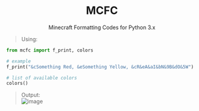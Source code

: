 <h1 align=center>MCFC</h1>
<p align=center>Minecraft Formatting Codes for Python 3.x </p>

> Using:
```py
from mcfc import f_print, colors

# example
f_print("&cSomething Red, &eSomething Yellow, &cR&eA&aI&bN&9B&dO&5W")

# list of available colors
colors()
```

> Output: <br>
![image](https://user-images.githubusercontent.com/71274141/180663521-3a4d6af1-b613-4a28-971d-c5944f7d30e5.png)
